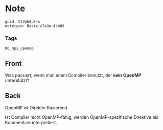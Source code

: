 # Note
```
guid: D[Vpb6p(~u
notetype: Basic-d7a3e-4ce08
```

### Tags
```
06_mpi_openmp
```

## Front
Was passiert, wenn man einen Compiler benutzt, der <b>kein</b> <b>OpenMP</b> unterstützt?

## Back
OpenMP ist Direktiv-Basierend.<div>
</div><div>Ist Compiler nicht OpenMP-fähig, werden OpenMP-spezifische Direktive als Kommentare interpretiert.</div>
